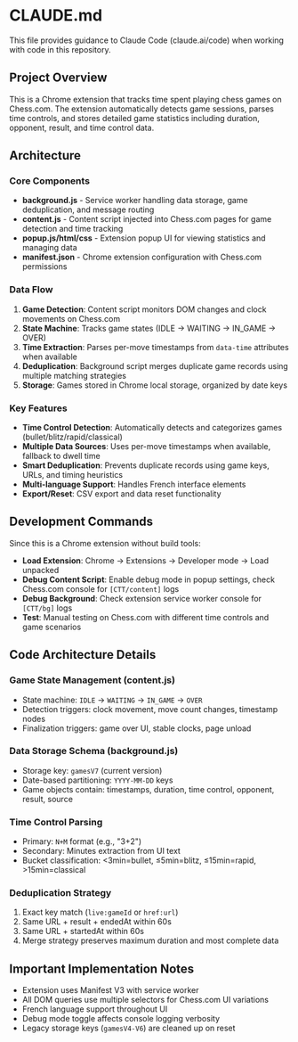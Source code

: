 # CLAUDE.md

This file provides guidance to Claude Code (claude.ai/code) when working with code in this repository.

## Project Overview

This is a Chrome extension that tracks time spent playing chess games on Chess.com. The extension automatically detects game sessions, parses time controls, and stores detailed game statistics including duration, opponent, result, and time control data.

## Architecture

### Core Components

- **background.js** - Service worker handling data storage, game deduplication, and message routing
- **content.js** - Content script injected into Chess.com pages for game detection and time tracking
- **popup.js/html/css** - Extension popup UI for viewing statistics and managing data
- **manifest.json** - Chrome extension configuration with Chess.com permissions

### Data Flow

1. **Game Detection**: Content script monitors DOM changes and clock movements on Chess.com
2. **State Machine**: Tracks game states (IDLE → WAITING → IN_GAME → OVER)
3. **Time Extraction**: Parses per-move timestamps from `data-time` attributes when available
4. **Deduplication**: Background script merges duplicate game records using multiple matching strategies
5. **Storage**: Games stored in Chrome local storage, organized by date keys

### Key Features

- **Time Control Detection**: Automatically detects and categorizes games (bullet/blitz/rapid/classical)
- **Multiple Data Sources**: Uses per-move timestamps when available, fallback to dwell time
- **Smart Deduplication**: Prevents duplicate records using game keys, URLs, and timing heuristics
- **Multi-language Support**: Handles French interface elements
- **Export/Reset**: CSV export and data reset functionality

## Development Commands

Since this is a Chrome extension without build tools:

- **Load Extension**: Chrome → Extensions → Developer mode → Load unpacked
- **Debug Content Script**: Enable debug mode in popup settings, check Chess.com console for `[CTT/content]` logs
- **Debug Background**: Check extension service worker console for `[CTT/bg]` logs
- **Test**: Manual testing on Chess.com with different time controls and game scenarios

## Code Architecture Details

### Game State Management (content.js)
- State machine: `IDLE` → `WAITING` → `IN_GAME` → `OVER`
- Detection triggers: clock movement, move count changes, timestamp nodes
- Finalization triggers: game over UI, stable clocks, page unload

### Data Storage Schema (background.js)
- Storage key: `gamesV7` (current version)
- Date-based partitioning: `YYYY-MM-DD` keys
- Game objects contain: timestamps, duration, time control, opponent, result, source

### Time Control Parsing
- Primary: `N+M` format (e.g., "3+2")
- Secondary: Minutes extraction from UI text
- Bucket classification: <3min=bullet, ≤5min=blitz, ≤15min=rapid, >15min=classical

### Deduplication Strategy
1. Exact key match (`live:gameId` or `href:url`)
2. Same URL + result + endedAt within 60s
3. Same URL + startedAt within 60s
4. Merge strategy preserves maximum duration and most complete data

## Important Implementation Notes

- Extension uses Manifest V3 with service worker
- All DOM queries use multiple selectors for Chess.com UI variations
- French language support throughout UI
- Debug mode toggle affects console logging verbosity
- Legacy storage keys (`gamesV4-V6`) are cleaned up on reset